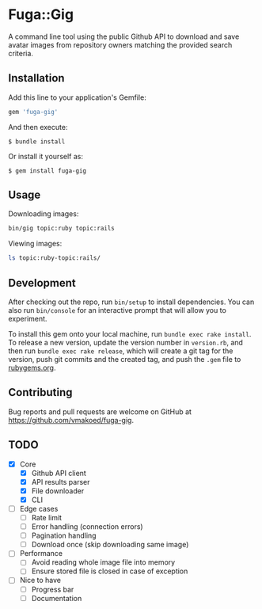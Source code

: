 # Fuga::Gig

A command line tool using the public Github API to download and save avatar
images from repository owners matching the provided search criteria.

## Installation

Add this line to your application's Gemfile:

```ruby
gem 'fuga-gig'
```

And then execute:

    $ bundle install

Or install it yourself as:

    $ gem install fuga-gig

## Usage

Downloading images:

```bash
bin/gig topic:ruby topic:rails
```

Viewing images:
```bash
ls topic:ruby-topic:rails/
```

## Development

After checking out the repo, run `bin/setup` to install dependencies. You can also run `bin/console` for an interactive prompt that will allow you to experiment.

To install this gem onto your local machine, run `bundle exec rake install`. To release a new version, update the version number in `version.rb`, and then run `bundle exec rake release`, which will create a git tag for the version, push git commits and the created tag, and push the `.gem` file to [rubygems.org](https://rubygems.org).

## Contributing

Bug reports and pull requests are welcome on GitHub at https://github.com/vmakoed/fuga-gig.

## TODO

- [x] Core
  - [x] Github API client
  - [x] API results parser
  - [x] File downloader
  - [x] CLI
- [ ] Edge cases
  - [ ] Rate limit
  - [ ] Error handling (connection errors)
  - [ ] Pagination handling
  - [ ] Download once (skip downloading same image)
- [ ] Performance
  - [ ] Avoid reading whole image file into memory
  - [ ] Ensure stored file is closed in case of exception
- [ ] Nice to have
   - [ ] Progress bar
   - [ ] Documentation
